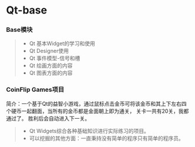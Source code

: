# Qt-base
### Base模块
> - Qt 基本Widget的学习和使用
> - Qt Designer使用
> - Qt 事件模型-信号和槽
> - Qt 绘画方面的内容
> - Qt 图表方面的内容






### CoinFlip Games项目
简介：一个基于Qt的益智小游戏，通过鼠标点击金币可将该金币和其上下左右四个硬币一起翻面，当所有的金币都是金面朝上即为通关，
关卡一共有20关，我都通过了。 胜利后会自动进入下一关。
> - Qt Widgets综合各种基础知识进行实际练习的项目。
> - 可以挖掘的其他方面：一直秉持没有简单的程序只有简单的程序员。